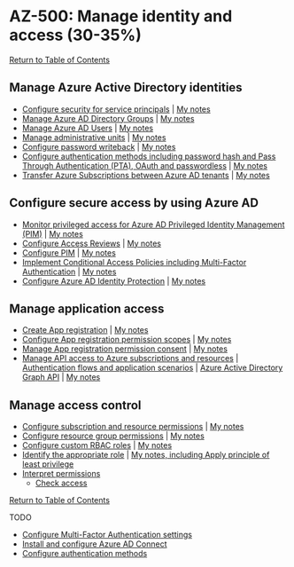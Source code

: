 # AZ-500: Manage identity and access (30-35%)

[Return to Table of Contents](../README.md)

## Manage Azure Active Directory identities
* [Configure security for service principals](https://docs.microsoft.com/en-us/azure/active-directory/fundamentals/service-accounts-principal) | [My notes](11-Configure%20security%20for%20service%20principals.md)
* [Manage Azure AD Directory Groups](https://docs.microsoft.com/en-us/microsoft-365/enterprise/manage-microsoft-365-groups) | [My notes](12-Manage%20Azure%20AD%20directory%20groups.md)
* [Manage Azure AD Users](https://docs.microsoft.com/en-us/microsoft-365/enterprise/manage-microsoft-365-accounts) | [My notes](13-Manage%20Azure%20AD%20users.md)
* [Manage administrative units](https://docs.microsoft.com/en-us/azure/active-directory/roles/administrative-units) | [My notes](14-Manage%20administrative%20units.md)
* [Configure password writeback](https://docs.microsoft.com/en-us/azure/active-directory/authentication/concept-sspr-writeback) | [My notes](15-Configure%20password%20writeback.md)
* [Configure authentication methods including password hash and Pass Through Authentication (PTA), OAuth and passwordless](https://docs.microsoft.com/en-us/azure/active-directory/authentication/concept-authentication-methods) | [My notes](16-Configure%20authentication%20methods%20including%20password%20hash%20and%20Pass%20Through%20Authentication%20(PTA),%20OAuth,%20and%20passwordless.md)
* [Transfer Azure Subscriptions between Azure AD tenants](https://docs.microsoft.com/en-us/azure/role-based-access-control/transfer-subscription) | [My notes](17-Transfer%20Azure%20subscriptions%20between%20Azure%20AD%20tenants.md)

## Configure secure access by using Azure AD

* [Monitor privileged access for Azure AD Privileged Identity Management (PIM)](https://docs.microsoft.com/en-us/azure/active-directory/privileged-identity-management/pim-deployment-plan) | [My notes](21-Monitor%20privileged%20access%20for%20Azure%20AD%20Privileged%20Identity%20Management%20(PIM).md)
* [Configure Access Reviews](https://docs.microsoft.com/en-us/azure/active-directory/governance/access-reviews-overview) | [My notes](22-Configure%20Access%20Reviews.md)
* [Configure PIM](https://docs.microsoft.com/en-us/azure/active-directory/privileged-identity-management/pim-getting-started) | [My notes](23-Configure%20PIM.md)
* [Implement Conditional Access Policies including Multi-Factor Authentication](https://docs.microsoft.com/en-us/azure/active-directory/conditional-access/best-practices) | [My notes](24-Implement%20Conditional%20Access%20Policies%20including%20Multi-Factor%20Authentication.md)
* [Configure Azure AD Identity Protection](https://docs.microsoft.com/en-us/azure/active-directory/identity-protection/) | [My notes](25-Configure%20Azure%20AD%20Identity%20Protection.md)

## Manage application access

* [Create App registration](https://docs.microsoft.com/en-us/azure/active-directory/develop/quickstart-register-app) | [My notes](31-Create%20App%20registration.md)
* [Configure App registration permission scopes](https://docs.microsoft.com/en-us/azure/active-directory/develop/v2-permissions-and-consent) | [My notes](32-Configure%20App%20registration%20permission%20scopes.md)
* [Manage App registration permission consent](https://docs.microsoft.com/en-us/azure/active-directory/develop/consent-framework) | [My notes](33-Manage%20App%20registration%20permission%20consent.md)
* [Manage API access to Azure subscriptions and resources](https://docs.microsoft.com/en-us/azure/api-management/api-management-howto-aad) | [Authentication flows and application scenarios](https://docs.microsoft.com/en-us/azure/active-directory/develop/authentication-flows-app-scenarios) | [Azure Active Directory Graph API](https://docs.microsoft.com/en-us/azure/active-directory/develop/active-directory-graph-api) | [My notes](34-Manage%20API%20access%20to%20Azure%20subscriptions%20and%20resources.md)

## Manage access control

* [Configure subscription and resource permissions](https://docs.microsoft.com/en-us/azure/cost-management-billing/manage/add-change-subscription-administrator) | [My notes](41-Configure%20subscription%20and%20resource%20permissions.md)
* [Configure resource group permissions](https://docs.microsoft.com/en-us/azure/azure-resource-manager/management/manage-resource-groups-portal) | [My notes](42-Configure%20resource%20group%20permissions.md)
* [Configure custom RBAC roles](https://docs.microsoft.com/en-us/azure/role-based-access-control/custom-roles) | [My notes](43-Configure%20custom%20RBAC%20roles.md)
* [Identify the appropriate role](https://docs.microsoft.com/en-us/azure/role-based-access-control/rbac-and-directory-admin-roles) | [My notes, including Apply principle of least privilege](44-Identify%20the%20appropriate%20role.md)
* [Interpret permissions](https://docs.microsoft.com/en-us/azure/role-based-access-control/overview#how-azure-rbac-determines-if-a-user-has-access-to-a-resource)
   * [Check access]()

[Return to Table of Contents](../README.md)


TODO
* [Configure Multi-Factor Authentication settings](https://docs.microsoft.com/en-us/azure/active-directory/authentication/howto-mfa-mfasettings)
* [Install and configure Azure AD Connect](https://docs.microsoft.com/en-us/azure/active-directory/hybrid/how-to-connect-install-custom)
* [Configure authentication methods](https://docs.microsoft.com/en-us/azure/security/fundamentals/choose-ad-authn)

